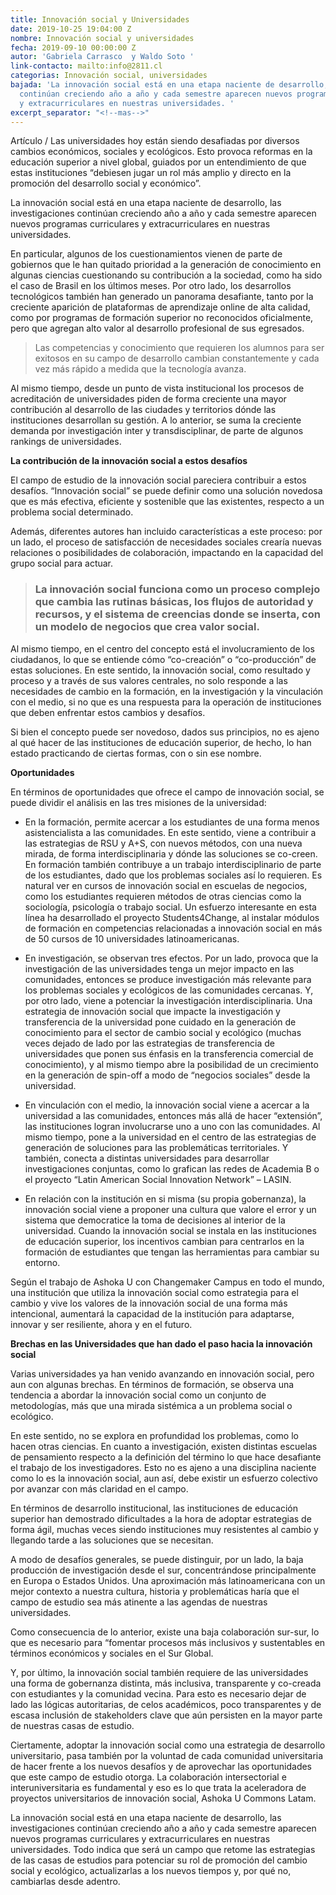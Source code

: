 ```yaml
---
title: Innovación social y Universidades
date: 2019-10-25 19:04:00 Z
nombre: Innovación social y universidades
fecha: 2019-09-10 00:00:00 Z
autor: 'Gabriela Carrasco  y Waldo Soto '
link-contacto: mailto:info@2811.cl
categorias: Innovación social, universidades
bajada: 'La innovación social está en una etapa naciente de desarrollo, las investigaciones
  continúan creciendo año a año y cada semestre aparecen nuevos programas curriculares
  y extracurriculares en nuestras universidades. '
excerpt_separator: "<!--mas-->"
---
```


Artículo / Las universidades hoy están siendo desafiadas por diversos cambios económicos, sociales y ecológicos. <!--mas--> Esto provoca reformas en la educación superior a nivel global, guiados por un entendimiento de que estas instituciones “debiesen jugar un rol más amplio y directo en la promoción del desarrollo social y económico”.

La innovación social está en una etapa naciente de desarrollo, las investigaciones continúan creciendo año a año y cada semestre aparecen nuevos programas curriculares y extracurriculares en nuestras universidades.

En particular, algunos de los cuestionamientos vienen de parte de gobiernos que le han quitado prioridad a la generación de conocimiento en algunas ciencias cuestionando su contribución a la sociedad, como ha sido el caso de Brasil en los últimos meses. Por otro lado, los desarrollos tecnológicos también han generado un panorama desafiante, tanto por la creciente aparición de plataformas de aprendizaje online de alta calidad, como por programas de formación superior no reconocidos oficialmente, pero que agregan alto valor al desarrollo profesional de sus egresados.

> Las competencias y conocimiento que requieren los alumnos para ser exitosos en su campo de desarrollo cambian constantemente y cada vez más rápido a medida que la tecnología avanza.

Al mismo tiempo, desde un punto de vista institucional los procesos de acreditación de universidades piden de forma creciente una mayor contribución al desarrollo de las ciudades y territorios dónde las instituciones desarrollan su gestión. A lo anterior, se suma la creciente demanda por investigación inter y transdisciplinar, de parte de algunos rankings de universidades. 

**La contribución de la innovación social a estos desafíos**

El campo de estudio de la innovación social pareciera contribuir a estos desafíos. “Innovación social” se puede definir como una solución novedosa que es más efectiva, eficiente y sostenible que las existentes, respecto a un problema social determinado. 

Además, diferentes autores han incluido características a este proceso: por un lado, el proceso de satisfacción de necesidades sociales crearía nuevas relaciones o posibilidades de colaboración, impactando en la capacidad del grupo social para actuar.

> ### La innovación social funciona como un proceso complejo que cambia las rutinas básicas, los flujos de autoridad y recursos, y el sistema de creencias donde se inserta, con un modelo de negocios que crea valor social.

Al mismo tiempo, en el centro del concepto está el involucramiento de los ciudadanos, lo que se entiende cómo “co-creación” o “co-producción” de estas soluciones. En este sentido, la innovación social, como resultado y proceso y a través de sus valores centrales, no solo responde a las necesidades de cambio en la formación, en la investigación y la vinculación con el medio, si no que es una respuesta para la operación de instituciones que deben enfrentar estos cambios y desafíos.

Si bien el concepto puede ser novedoso, dados sus principios, no es ajeno al qué hacer de las instituciones de educación superior, de hecho, lo han estado practicando de ciertas formas, con o sin ese nombre.  

**Oportunidades** 

En términos de oportunidades que ofrece el campo de innovación social, se puede dividir el análisis en las tres misiones de la universidad:
* En la formación, permite acercar a los estudiantes de una forma menos asistencialista a las comunidades.  En este sentido, viene a contribuir a las estrategias de RSU y A+S, con nuevos métodos, con una nueva mirada, de forma interdisciplinaria y dónde las soluciones se co-creen. En formación también contribuye a un trabajo interdisciplinario de parte de los estudiantes, dado que los problemas sociales así lo requieren. Es natural ver en cursos de innovación social en escuelas de negocios, como los estudiantes requieren métodos de otras ciencias como la sociología, psicología o trabajo social. Un esfuerzo interesante en esta línea ha desarrollado el proyecto Students4Change, al instalar módulos de formación en competencias relacionadas a innovación social en más de 50 cursos de 10 universidades latinoamericanas. 

* En investigación, se observan tres efectos. Por un lado, provoca que la investigación de las universidades tenga un mejor impacto en las comunidades, entonces se produce investigación más relevante para los problemas sociales y ecológicos de las comunidades cercanas. Y, por otro lado, viene a potenciar la investigación interdisciplinaria. Una estrategia de innovación social que impacte la investigación y transferencia de la universidad pone cuidado en la generación de conocimiento para el sector de cambio social y ecológico (muchas veces dejado de lado por las estrategias de transferencia de universidades que ponen sus énfasis en la transferencia comercial de conocimiento), y al mismo tiempo abre la posibilidad de un crecimiento en la generación de spin-off a modo de “negocios sociales” desde la universidad. 

* En vinculación con el medio, la innovación social viene a acercar a la universidad a las comunidades, entonces más allá de hacer “extensión”, las instituciones logran involucrarse uno a uno con las comunidades. Al mismo tiempo, pone a la universidad en el centro de las estrategias de generación de soluciones para las problemáticas territoriales. Y también, conecta a distintas universidades para desarrollar investigaciones conjuntas, como lo grafican las redes de Academia B o el proyecto “Latin American Social Innovation Network” – LASIN.

* En relación con la institución en si misma (su propia gobernanza), la innovación social viene a proponer una cultura que valore el error y un sistema que democratice la toma de decisiones al interior de la universidad.
Cuando la innovación social se instala en las instituciones de educación superior, los incentivos cambian para centrarlos en la formación de estudiantes que tengan las herramientas para cambiar su entorno.

Según el trabajo de Ashoka U con Changemaker Campus en todo el mundo, una institución que utiliza la innovación social como estrategia para el cambio y vive los valores de la innovación social de una forma más intencional, aumentará la capacidad de la institución para adaptarse, innovar y ser resiliente, ahora y en el futuro. 

**Brechas en las Universidades que han dado el paso hacia la innovación social**

Varias universidades ya han venido avanzando en innovación social, pero aun con algunas brechas. En términos de formación, se observa una tendencia a abordar la innovación social como un conjunto de metodologías, más que una mirada sistémica a un problema social o ecológico.

En este sentido, no se explora en profundidad los problemas, como lo hacen otras ciencias. En cuanto a investigación, existen distintas escuelas de pensamiento respecto a la definición del término lo que hace desafiante el trabajo de los investigadores. Esto no es ajeno a una disciplina naciente como lo es la innovación social, aun así, debe existir un esfuerzo colectivo por avanzar con más claridad en el campo.

En términos de desarrollo institucional, las instituciones de educación superior han demostrado dificultades a la hora de adoptar estrategias de forma ágil, muchas veces siendo instituciones muy resistentes al cambio y llegando tarde a las soluciones que se necesitan. 

A modo de desafíos generales, se puede distinguir, por un lado, la baja producción de investigación desde el sur, concentrándose principalmente en Europa o Estados Unidos. Una aproximación más latinoamericana con un mejor contexto a nuestra cultura, historia y problemáticas haría que el campo de estudio sea más atinente a las agendas de nuestras universidades.

Como consecuencia de lo anterior, existe una baja colaboración sur-sur, lo que es necesario para “fomentar procesos más inclusivos y sustentables en términos económicos y sociales en el Sur Global.

Y, por último, la innovación social también requiere de las universidades una forma de gobernanza distinta, más inclusiva, transparente y co-creada con estudiantes y la comunidad vecina. Para esto es necesario dejar de lado las lógicas autoritarias, de celos académicos, poco transparentes y de escasa inclusión de stakeholders clave que aún persisten en la mayor parte de nuestras casas de estudio. 

Ciertamente, adoptar la innovación social como una estrategia de desarrollo universitario, pasa también por la voluntad de cada comunidad universitaria de hacer frente a los nuevos desafíos y de aprovechar las oportunidades que este campo de estudio otorga. La colaboración intersectorial e interuniversitaria es fundamental y eso es lo que trata la aceleradora de proyectos universitarios de innovación social, Ashoka U Commons Latam. 

La innovación social está en una etapa naciente de desarrollo, las investigaciones continúan creciendo año a año y cada semestre aparecen nuevos programas curriculares y extracurriculares en nuestras universidades. Todo indica que será un campo que retome las estrategias de las casas de estudios para potenciar su rol de promoción del cambio social y ecológico, actualizarlas a los nuevos tiempos y, por qué no, cambiarlas desde adentro. 